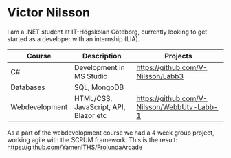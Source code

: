 # Victor Nilsson

I am a .NET student at IT-Högskolan Göteborg, currently looking to get started as a developer with an internship (LIA).


| Course | Description | Projects |
|--------|-------------|----------|
|C#      |Development in MS Studio | https://github.com/V-Nilsson/Labb3 |
|Databases| SQL, MongoDB| |
|Webdevelopment|HTML/CSS, JavaScript, API, Blazor etc| https://github.com/V-Nilsson/WebbUtv-Labb-1 |

As a part of the webdevelopment course we had a 4 week group project, working agile with the SCRUM framework.
This is the result: https://github.com/YamenITHS/FrolundaArcade

